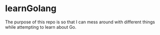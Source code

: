 # learnGolang
The purpose of this repo is so that I can mess around with different things while attempting to learn about Go.
